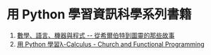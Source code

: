# 用 Python 學習資訊科學系列書籍

1. [數學、語言、機器與程式 -- 從希爾伯特到圖靈的那些故事](04c-計算理論書/README.md)
2. [用 Python 學習λ-Calculus - Church and Functional Programming](04b-λCalculus書/README.md)
